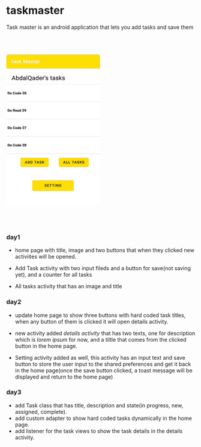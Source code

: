 # taskmaster

Task master is an android application that lets you add tasks and save them

<img src="screenshot/Screenshot_3.jpg" width ="250px" height="400px" style="margin: 50px 0 50px 0; border-radius: 5px">


### day1
* home page with title, image and two buttons that when they clicked new activiites will be opened.

* Add Task activity with two input fileds and a button for save(not saving yet), and a counter for all tasks

* All tasks activity that has an image and title


### day2

* update home page to show three buttons with hard coded task titles, when any button of them is clicked it will open details activity.

* new activity added *details activity* that has two texts, one for description which is *lorem ipsum* for now, and a tiltle that comes from the clicked button in the home page.

* Setting activity added as well, this activity has an input text and save button to store the user input to the shared preferences and get it back in the home page(once the save button clicked, a toast message will be displayed and return to the home page)

### day3

* add Task class that has title, description and state(in progress, new, assigned, complete).
* add custom adapter to show hard coded tasks dynamically in the home page.
* add listener for the task views to show the task details in the details activity.